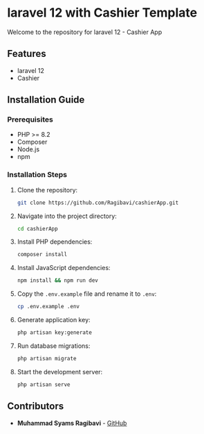 # laravel 12 with Cashier Template

Welcome to the repository for laravel 12 - Cashier App

## Features
- laravel 12
- Cashier

## Installation Guide

### Prerequisites
- PHP >= 8.2
- Composer
- Node.js
- npm

### Installation Steps
1. Clone the repository:
    ```bash
    git clone https://github.com/Ragibavi/cashierApp.git
    ```

2. Navigate into the project directory:
    ```bash
    cd cashierApp
    ```

3. Install PHP dependencies:
    ```bash
    composer install
    ```

4. Install JavaScript dependencies:
    ```bash
    npm install && npm run dev
    ```

5. Copy the `.env.example` file and rename it to `.env`:
    ```bash
    cp .env.example .env
    ```

6. Generate application key:
    ```bash
    php artisan key:generate
    ```

7. Run database migrations:
    ```bash
    php artisan migrate
    ```

8. Start the development server:
    ```bash
    php artisan serve
    ```
## Contributors
- **Muhammad Syams Ragibavi** - [GitHub](https://github.com/ragibavi)
